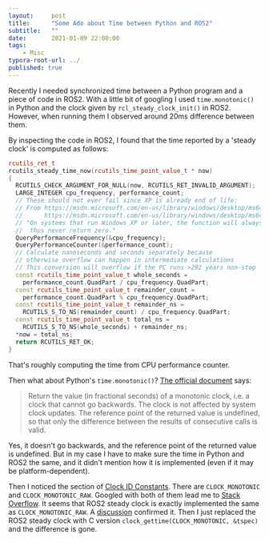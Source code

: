 ```yaml
---
layout:     post
title:      "Some Ado about Time between Python and ROS2"
subtitle:   ""
date:       2021-01-09 22:00:00
tags:
    - Misc
typora-root-url: ../
published: true
---
```


Recently I needed synchronized time between a Python program and a piece of code in ROS2. With a little bit of googling I used `time.monotonic()` in Python and the clock given by `rcl_steady_clock_init()` in ROS2. However, when running them I observed around 20ms difference between them.

By inspecting the code in ROS2, I found that the time reported by a 'steady clock' is computed as follows:

```c++
rcutils_ret_t
rcutils_steady_time_now(rcutils_time_point_value_t * now)
{
  RCUTILS_CHECK_ARGUMENT_FOR_NULL(now, RCUTILS_RET_INVALID_ARGUMENT);
  LARGE_INTEGER cpu_frequency, performance_count;
  // These should not ever fail since XP is already end of life:
  // From https://msdn.microsoft.com/en-us/library/windows/desktop/ms644905(v=vs.85).aspx and
  //      https://msdn.microsoft.com/en-us/library/windows/desktop/ms644904(v=vs.85).aspx:
  // "On systems that run Windows XP or later, the function will always succeed and will
  //  thus never return zero."
  QueryPerformanceFrequency(&cpu_frequency);
  QueryPerformanceCounter(&performance_count);
  // Calculate nanoseconds and seconds separately because
  // otherwise overflow can happen in intermediate calculations
  // This conversion will overflow if the PC runs >292 years non-stop
  const rcutils_time_point_value_t whole_seconds =
    performance_count.QuadPart / cpu_frequency.QuadPart;
  const rcutils_time_point_value_t remainder_count =
    performance_count.QuadPart % cpu_frequency.QuadPart;
  const rcutils_time_point_value_t remainder_ns =
    RCUTILS_S_TO_NS(remainder_count) / cpu_frequency.QuadPart;
  const rcutils_time_point_value_t total_ns =
    RCUTILS_S_TO_NS(whole_seconds) + remainder_ns;
  *now = total_ns;
  return RCUTILS_RET_OK;
}
```

That's roughly computing the time from CPU performance counter.

Then what about Python's `time.monotonic()`? [The official document](https://docs.python.org/3/library/time.html#time.monotonic) says:

> Return the value (in fractional seconds) of a monotonic clock, i.e. a clock that cannot go backwards. The clock is not affected by system clock updates. The reference point of the returned value is undefined, so that only the difference between the results of consecutive calls is valid.

Yes, it doesn't go backwards, and the reference point of the returned value is undefined. But in my case I have to make sure the time in Python and ROS2 the same, and it didn't mention how it is implemented (even if it may be platform-dependent).

Then I noticed the section of [Clock ID Constants](https://docs.python.org/3/library/time.html#clock-id-constants). There are `CLOCK_MONOTONIC` and `CLOCK_MONOTONIC_RAW`. Googled with both of them lead me to [Stack Overflow](https://stackoverflow.com/questions/14270300/what-is-the-difference-between-clock-monotonic-clock-monotonic-raw). It seems that ROS2 steady clock is exactly implemented the same as `CLOCK_MONOTONIC_RAW`. A [discussion](https://github.com/ros2/rcutils/issues/43) confirmed it. Then I just replaced the ROS2 steady clock with C version `clock_gettime(CLOCK_MONOTONIC, &tspec)` and the difference is gone.